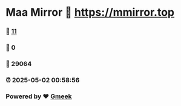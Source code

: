 # Maa Mirror :link: https://mmirror.top 
### :page_facing_up: [11](https://mmirror.top/tag.html) 
### :speech_balloon: 0 
### :hibiscus: 29064 
### :alarm_clock: 2025-05-02 00:58:56 
### Powered by :heart: [Gmeek](https://github.com/Meekdai/Gmeek)
